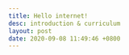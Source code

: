 ```yaml
---
title: Hello internet!
desc: introduction & curriculum
layout: post
date: 2020-09-08 11:49:46 +0800
---
```


<!--
Thanks for stumbling upon my little virtual space. Read on if you're curious about what a random stranger on the internet is up to in her post-graduation life.

<hr>
<h3>🤔 what's all this for? </h3>
<p>I think too much and do too little. Hence, I built this site for three main purposes:</p>
<br>
<ul>
    <li><b>Accountability.</b> Throughout all my formal education years, I've been a chronic procrastinator who'd put in just enough effort to make sure I stayed out of trouble. Ironically, I am most productive when I procrastinate - in language learning, reading, anything but the things that needed to be done. I've managed to develop a reasonably decent work ethic in the past year or so, although it's still nowhere near the level of self-discipline needed to bring my project ideas to fruition. Therefore, having to track my progress regularly keeps me accountable and ensures I'm not squandering my precious NEET time on things that ultimately do not matter.</li>

    <br>

    <li><b>Putting myself out there.</b> Having struggled with crippling shyness while growing up, it's a daunting task to write so openly about my thoughts and feelings. I feel so vulnerable revealing my fears and weaknesses and other possibly incriminating material that could jeopardize my future career/potential relationships, but I've hidden myself away from the world for way too long. I want to be unfraid to express my truest, most authentic self, to acknowledge my imperfections and work towards becoming a kinder, better, and more loving human being. How else can we forge genuine connections without baring our souls and accepting each other for who we really are? Earnest, unabashedly genuine people never fail to leave me in awe, and I aspire to be one someday. That's why I'm gonna learn to share freely and openly, to discover my own voice, and to take a big, courageous step outside my comfort zone into the vast yet incredibly exciting unknown.

    </li>
    <br>
    <li><b>Motivation.</b> I'm not a fan of relying on motivation to get things started, but on some days the inertia is simply too massive and the gravity of the bed too strong. That's when I can look back at all these things I've managed to accomplish to get the little spark I need to push forward. And if you happen to be feeling deflated and totally unmotivated, hopefully this log can serve as a little encouragement to trudge on towards the direction of your goals and dreams. We're in this together. 💪

    </li>

</ul>

<hr>
<h3>📚 my personal curriculum: month of september</h3>
<p>It's early September right now and this shall be a month where I go back to basics. I'm not a stickler when it comes to elaborate plans, but knowing myself, I'll probably continue drifting aimlessly if there are no concrete plans to keep me in check. Thus, I've outlined some tasks for each category to be completed on a daily/weekly basis:
</p>
<br>
<ul>
    <li><b>💻 web dev</b></li>
    <li>・Resources: <a href="https://www.theodinproject.com/home" target="_blank">The Odin Project</a> + <a href="https://www.youtube.com/channel/UCW5YeuERMmlnqo4oq8vwUpg" target="_blank">NetNinja (Youtube)</a></li>
    <li>・Todos: one mockup every day.</li>
    <br>
    <li><b>🎨 art</b></li>
    <li>・Resources: <a href="https://www.ctrlpaint.com/" target="_blank">Ctrl+Paint</a> + some library books on the fundamentals of drawing</li>
    <li>・Todos: one drawing/day (either reference/drawing from life).</li>
    <br>
    <li><b>💬 language</b></li>
    <li>・Resources: <a href="https://talktomeinkorean.com/" target="_blank">TTMIK</a> (korean) + the internet</li>
    <li>・Todos: Insta picture dictionary. Illustrated Korean vocab, captions in Japanese. Three birds with one stone (metaphorically! Birds are my favourite creatures and don't you dare hurt one).</li>
    <br>
    <li><b>🌈 an ideal day (rough time blocks)</b></li>
    <li>0800: rise and shine</li>
    <li>0830~1200: web dev time</li>
    <li>1300~1730: art time</li>
    <li>1800~1930: workout, shower</li>
    <li>1930~2200: dinner, language learning time</li>
    <li>2200~2330: BOOK TIME</li>
    <li>2330: zzz...</li>

</ul>
<br>
<p>I'm aware that I have a tendency spread myself too thin, but this time round, I fancy a good challenge. And not having enough time is no longer a valid excuse. I can foresee days where I go completely off-track but I'll do my bestest to keep them to a minimum. Also, I haven't accounted for events that require me leaving the house, but those should be pretty infrequent anyways.</p>

<hr>
<p>That wraps up the purpose for this site's existence and the intense but exhilarating journey I'm about to embark on. Thanks for reading and let the first week begin!</p>
-->
